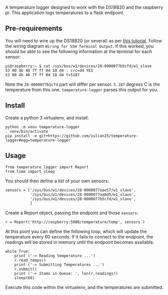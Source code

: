 A temperature logger designed to work with the DS18B20 and the raspberry pi.  This application logs temperatures to a flask endpoint.  

## Pre-requirements

You will need to wire up the DS18B20 (or several) as per [this tutorial](http://www.circuitbasics.com/raspberry-pi-ds18b20-temperature-sensor-tutorial/).
Follow the wiring diagram `Wiring for SSH Terminal Output`.  If this worked, you should be able to see the following information at the terminal for each sensor:

	pi@raspberry:~ $ cat /sys/bus/w1/devices/28-0000077b5cfd/w1_slave 
	53 00 4b 46 7f ff 0d 10 d4 : crc=d4 YES
	53 00 4b 46 7f ff 0d 10 d4 t=5187

Note the `28-0000077b5cfd` part will differ per sensor.  `5.187` degress C is the temperature from this one. `temperature-logger` parses this output for you.

## Install

Create a python 3 virtualenv, and install:

	python -m venv temperature-logger
	. venv/bin/activate
	pip install -e git+https://github.com/vulcan25/temperature-logger#egg=temperature-logger

## Usage

	from temperature_logger import Report
	from time import sleep

You should then define a list of your own sensors:

	sensors = ['/sys/bus/w1/devices/28-0000077aae57/w1_slave',
	           '/sys/bus/w1/devices/28-0000077aa8d5/w1_slave',
	           '/sys/bus/w1/devices/28-0000077b5cfd/w1_slave',
	           ]

Create a Report object, passing the endpoint and those `sensors`:

	r = Report('http://raspberry:5000/temperature/temp', sensors )

At this point you can define the following loop, which will update the temperature every 60 seconds.  If it fails to connect to the endpoint, the readings will be stored in memory until the endpoint becomes available.

	while True:    
	    print ('-> Reading temperature ...')
	    r.read_temps()
	    print ('-> Submitting Temperatures ...')
	    r.submit()
	    print ('-> Items in Queue: ', len(r.readings))
	    sleep(60)

Execute this code within the virtualenv, and the temperatures are submitted.
